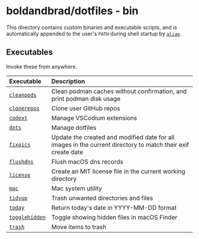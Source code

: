 # boldandbrad/dotfiles - bin

This directory contains custom binaries and executable scripts, and is
automatically appended to the user's `PATH` during shell startup by
[`aliae`](../config/aliae/aliae.yaml).

## Executables

Invoke these from anywhere.

| Executable                            | Description                                                                                                  |
| :------------------------------------ | :----------------------------------------------------------------------------------------------------------- |
| [`cleanpods`](../bin/cleanpods)       | Clean podman caches without confirmation, and print podman disk usage                                        |
| [`clonerepos`](../bin/clonerepos)     | Clone user GitHub repos                                                                                      |
| [`codext`](../bin/codext)             | Manage VSCodium extensions                                                                                   |
| [`dots`](../bin/dots)                 | Manage dotfiles                                                                                              |
| [`fixpics`](../bin/fixpics)           | Update the created and modified date for all images in the current directory to match their exif create date |
| [`flushdns`](../bin/flushdns)         | Flush macOS dns records                                                                                      |
| [`license`](..bin/license)            | Create an MIT license file in the current working directory                                                  |
| [`mac`](..bin/mac)                    | Mac system utility                                                                                           |
| [`tidyup`](../bin/tidyup)             | Trash unwanted directories and files                                                                         |
| [`today`](../bin/license)             | Return today's date in YYYY-MM-DD format                                                                     |
| [`togglehidden`](../bin/togglehidden) | Toggle showing hidden files in macOS Finder                                                                  |
| [`trash`](../bin/trash)               | Move items to trash                                                                                          |
